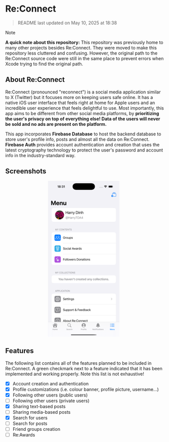 # Re:Connect

> README last updated on May 10, 2025 at 18:38

> [!NOTE]
> **A quick note about this repository:**
> This repository was previously home to many other projects besides Re:Connect. They were moved to make this repository less cluttered and confusing. However, the original path to the Re:Connect source code were still in the same place to prevent errors when Xcode trying to find the original path.

## About Re:Connect
Re:Connect (pronounced "reconnect") is a social media application similar to X (Twitter) but it focuses more on keeping users safe online. It has a native iOS user interface that feels right at home for Apple users and an incredible user experience that feels delightful to use. Most importantly, this app aims to be different from other social media platforms, by **prioritizing the user's privacy on top of everything else! Data of the users will never be sold and no ads are present on the platform.**

This app incorporates **Firebase Database** to host the backend database to store user's profile info, posts and almost all the data on Re:Connect. **Firebase Auth** provides account authentication and creation that uses the latest cryptography technology to protect the user's password and account info in the industry-standard way.

## Screenshots
<p align="center">
    <img src="https://raw.githubusercontent.com/Harry-Dinh/Re-Connect/refs/heads/main/Screenshots/ReConnect%20(iOS)/REC_IOS_MENU.PNG" width="45%" />
    <img src "https://raw.githubusercontent.com/Harry-Dinh/Re-Connect/refs/heads/main/Screenshots/ReConnect%20(iOS)/REC_IOS_HOME.PNG" width="45%" />
    <img src "https://raw.githubusercontent.com/Harry-Dinh/Re-Connect/main/Screenshots/ReConnect%20(iOS)/REC_IOS_PROFILE.PNG" width="45%" />
</p>

## Features
The following list contains all of the features planned to be included in Re:Connect. A green checkmark next to a feature indicated that it has been implemented and working properly. Note this list is not exhaustive!

- [x] Account creation and authentication
- [x] Profile customizations (i.e. colour banner, profile picture, username...)
- [x] Following other users (public users)
- [ ] Following other users (private users)
- [x] Sharing text-based posts
- [ ] Sharing media-based posts
- [x] Search for users
- [ ] Search for posts
- [ ] Friend groups creation
- [ ] Re:Awards